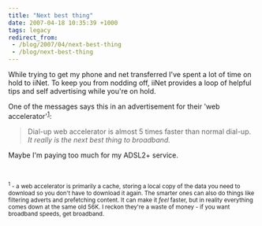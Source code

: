 ```yaml
---
title: "Next best thing"
date: 2007-04-18 10:35:39 +1000
tags: legacy
redirect_from:
 - /blog/2007/04/next-best-thing
 - /blog/next-best-thing
---
```


While trying to get my phone and net transferred I've spent a lot of time on hold to iiNet. To keep you from nodding off, iiNet provides a loop of helpful tips and self advertising while you're on hold.



One of the messages says this in an advertisement for their 'web accelerator'<sup><a href="#iinet_1">1</a></sup>:

<blockquote>

Dial-up web accelerator is almost 5 times faster than normal dial-up. <i>It really is the next best thing to broadband.</i>

</blockquote>



Maybe I'm paying too much for my ADSL2+ service.



<br/>

<small><sup><a name="iinet_1">1</a></sup> - a web accelerator is primarily a cache, storing a local copy of the data you need to download so you don't have to download it again. The smarter ones can also do things like filtering adverts and prefetching content. It can make it <i>feel</i> faster, but in reality everything comes down at the same old 56K. I reckon they're a waste of money - if you want broadband speeds, get broadband.</small><!--break-->

